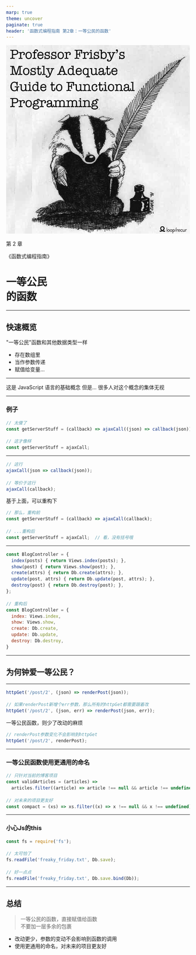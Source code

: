 ```yaml
---
marp: true
theme: uncover
paginate: true
header: '函数式编程指南 第2章：一等公民的函数'
---
```


![bg right fit](images/cover.png)

第 2 章

《函数式编程指南》

# 一等公民<br/>的函数

---

## 快速概览

"一等公民"函数和其他数据类型一样

* 存在数组里
* 当作参数传递
* 赋值给变量...

---

这是 JavaScript 语言的基础概念
但是...
很多人对这个概念的集体无视

---

### 例子

```js
// 太傻了
const getServerStuff = (callback) => ajaxCall((json) => callback(json));

// 这才像样
const getServerStuff = ajaxCall;
```

---

```js
// 这行
ajaxCall(json => callback(json));

// 等价于这行
ajaxCall(callback);
```

基于上面，可以重构下

```js
// 那么，重构前
const getServerStuff = (callback) => ajaxCall(callback);

// ...重构后
const getServerStuff = ajaxCall;  // 看，没有括号哦
```

---

```js
const BlogController = {
  index(posts) { return Views.index(posts); },
  show(post) { return Views.show(post); },
  create(attrs) { return Db.create(attrs); },
  update(post, attrs) { return Db.update(post, attrs); },
  destroy(post) { return Db.destroy(post); },
};

// 重构后
const BlogController = {
  index: Views.index,
  show: Views.show,
  create: Db.create,
  update: Db.update,
  destroy: Db.destroy,
}
```

---

## 为何钟爱一等公民？

---

```js
httpGet('/post/2', (json) => renderPost(json));

// 如果renderPost新增个err参数，那么所有的httpGet都需要跟着改
httpGet('/post/2', (json, err) => renderPost(json, err));
```

一等公民函数，则少了改动的麻烦

```js
// renderPost参数变化不会影响到httpGet
httpGet('/post/2', renderPost);
```

---

### 一等公民函数使用更通用的命名

```js
// 只针对当前的博客项目
const validArticles = (articles) =>
  articles.filter((article) => article !== null && article !== undefined);

// 对未来的项目更友好
const compact = (xs) => xs.filter((x) => x !== null && x !== undefined);
```

---

### 小心Js的this

```js
const fs = require('fs');

// 太可怕了
fs.readFile('freaky_friday.txt', Db.save);

// 好一点点
fs.readFile('freaky_friday.txt', Db.save.bind(Db));
```

---

## 总结

> 一等公民的函数，直接赋值给函数<br/>不要加一层多余的包裹

* 改动更少，参数的变动不会影响到函数的调用
* 使用更通用的命名，对未来的项目更友好
